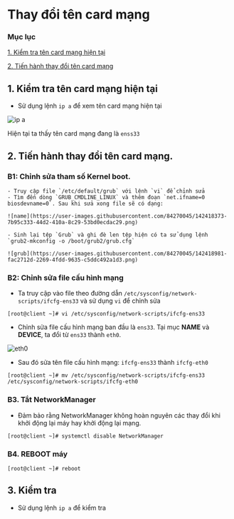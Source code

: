 ﻿# Thay đổi tên card mạng

### Mục lục
[1. Kiểm tra tên card mạng hiện tại](#CardHienTai)

[2. Tiến hành thay đổi tên card mạng](#ThayTenCard)

<a name="CardHienTai"></a>
## 1. Kiểm tra tên card mạng hiện tại
- Sử dụng lệnh `ip a` để xem tên card mạng hiện tại

![ip a](https://user-images.githubusercontent.com/84270045/142417185-7862a848-6b44-40be-af29-6ebdf3cdeb76.png)

 Hiện tại ta thấy tên card mạng đang là `enss33`
 
 <a name="ThayTenCard"></a>
## 2. Tiến hành thay đổi tên card mạng.
  
  ### B1: Chỉnh sửa tham số Kernel boot.
    
    - Truy cập file `/etc/default/grub` với lệnh `vi` để chỉnh sửa
    - Tìm đến dòng `GRUB_CMDLINE_LINUX` và thêm đoạn `net.ifname=0 biosdevname=0`. Sau khi sửa xong file sẽ có dạng:
    
    ![name](https://user-images.githubusercontent.com/84270045/142418373-7b95c333-44d2-410a-8c29-53bd0ecdac29.png)
    
    - Sinh lại tệp `Grub` và ghi đè len tệp hiện có ta sử dụng lệnh `grub2-mkconfig -o /boot/grub2/grub.cfg`
    
    ![grub](https://user-images.githubusercontent.com/84270045/142418981-fac2712d-2269-4fdd-9635-c5ddc492a1d3.png)

### B2: Chỉnh sửa file cấu hình mạng
- Ta truy cập vào file theo đường dẫn `/etc/sysconfig/network-scripts/ifcfg-ens33` và sử dụng `vi` để chỉnh sửa

```
[root@client ~]# vi /etc/sysconfig/network-scripts/ifcfg-ens33
```

- Chỉnh sửa file cấu hình mạng ban đầu là `ens33`. Tại mục **NAME** và **DEVICE**, ta đổi từ `ens33` thành `eth0`.

![eth0](https://user-images.githubusercontent.com/84270045/142419787-83c70370-872a-4a3c-8db6-3277e78d8b62.png)

- Sau đó sửa tên file cấu hình mạng: `ifcfg-ens33` thành `ifcfg-eth0`

```
[root@client ~]# mv /etc/sysconfig/network-scripts/ifcfg-ens33 /etc/sysconfig/network-scripts/ifcfg-eth0
```

### B3. Tắt NetworkManager
- Đảm bảo rằng NetworkManager không hoàn nguyên các thay đổi khi khởi động lại máy hay khởi động lại mạng.

```
[root@client ~]# systemctl disable NetworkManager
```

### B4. REBOOT máy

```
[root@client ~]# reboot
```

## 3. Kiểm tra 
- Sử dụng lệnh `ip a` để kiểm tra
